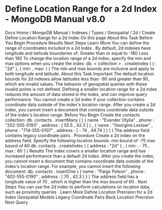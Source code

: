 # Define Location Range for a 2d Index - MongoDB Manual v8.0


Docs Home / MongoDB Manual / Indexes / Types / Geospatial / 2d / Create Define Location Range for a 2d Index On this page About this Task Before You Begin Procedure Results Next Steps Learn More You can define the range of coordinates included in a 2d index . By default, 2d indexes have longitude and latitude
boundaries of: Greater than or equal to -180 Less than 180 To change the location range of a 2d index, specify the min and max options when you create the index: db. < collection > . createIndex ( { <location field>: "2d" }, { min: <lower bound>, max: <upper bound> } ) The min and max bounds are inclusive and apply to both
longitude and latitude. About this Task Important The default location bounds for 2d indexes allow latitudes less than
-90 and greater than 90, which are invalid values. The behavior of
geospatial queries with these invalid points is not defined. Defining a smaller location range for a 2d index reduces the amount of
data stored in the index, and can improve query performance. You cannot create a 2d index if your collection contains coordinate data
outside of the index's location range. After you create a 2d index, you cannot insert a document that contains
coordinate data outside of the index's location range. Before You Begin Create the contacts collection: db. contacts . insertMany ( [ { name : "Evander Otylia" , phone : "202-555-0193" , address : [ 55.5 , 42.3 ] } , { name : "Georgine Lestaw" , phone : "714-555-0107" , address : [ - 74 , 44.74 ] } ] ) The address field contains legacy coordinate pairs . Procedure Create a 2d index on the address field. Specify the following
location bounds: min bound of -75 max bound of 60 db. contacts . createIndex ( { address : "2d" } , { min : - 75 , max : 60 } ) Results The index covers a smaller location range and has increased performance
than a default 2d index. After you create the index, you cannot insert a document that contains
coordinate data outside of the index's location range. For example, you cannot insert the following document: db. contacts . insertOne ( { name : "Paige Polson" , phone : "402-555-0190" , address : [ 70 , 42.3 ] } ) The address field has a longitude value of 70 , which is higher
than the max bound of 60 . Next Steps You can use the 2d index to perform calculations on location data, such
as proximity queries . Learn More Define Location Precision for a 2d Index Geospatial Models Legacy Coordinate Pairs Back Location Precision Next Query
